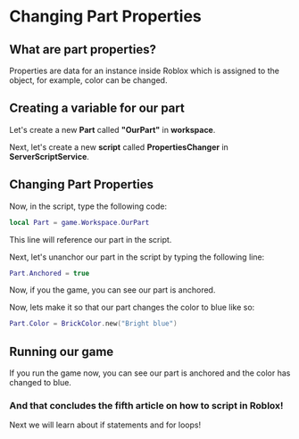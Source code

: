 # Changing Part Properties

## What are part properties?

Properties are data for an instance inside Roblox which is assigned to the object, for example, color can be changed.

## Creating a variable for our part

Let's create a new **Part** called **"OurPart"** in **workspace**.

Next, let's create a new **script** called **PropertiesChanger** in **ServerScriptService**.

## Changing Part Properties

Now, in the script, type the following code:
```lua
local Part = game.Workspace.OurPart
```
This line will reference our part in the script.

Next, let's unanchor our part in the script by typing the following line:
```lua
Part.Anchored = true
```

Now, if you the game, you can see our part is anchored.

Now, lets make it so that our part changes the color to blue like so:
```lua
Part.Color = BrickColor.new("Bright blue")
```
## Running our game

If you run the game now, you can see our part is anchored and the color has changed to blue.

### And that concludes the fifth article on how to script in Roblox!
Next we will learn about if statements and for loops!
